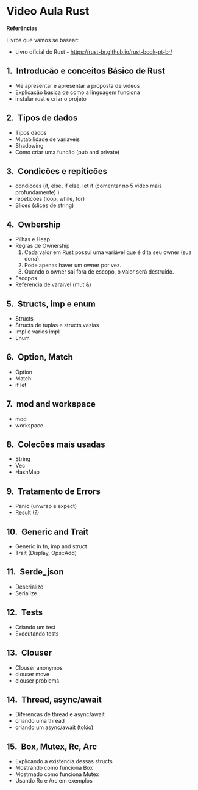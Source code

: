 # Video Aula Rust

**Referências**

Livros que vamos se basear:

- Livro oficial do Rust - https://rust-br.github.io/rust-book-pt-br/


## Introducão e conceitos Básico de Rust

- Me apresentar e apresentar a proposta de videos
- Explicacão basica de como a linguagem funciona
- instalar rust e criar o projeto

## Tipos de dados
- Tipos dados
- Mutabilidade de variaveis
- Shadowing
- Como criar uma funcão (pub and private)


## Condicões e repiticões

- condicões (if, else, if else, let if (comentar no 5 video mais profundamente) )
- repeticões (loop, while, for)
- Slices (slices de string)

## Owbership

- Pilhas e Heap
- Regras de Ownership
    1. Cada valor em Rust possui uma variável que é dita seu owner (sua dona).
    1. Pode apenas haver um owner por vez.
    1. Quando o owner sai fora de escopo, o valor será destruído.
- Escopos
- Referencia de varaivel (mut &)

## Structs, imp e enum

- Structs
- Structs de tuplas e structs vazias
- Impl e varios impl
- Enum

## Option, Match

- Option
- Match
- if let

## mod and workspace

- mod 
- workspace

## Colecões mais usadas

- String
- Vec
- HashMap

## Tratamento de Errors

- Panic (unwrap e expect)
- Result (?)

## Generic and Trait

- Generic in fn, imp and struct
- Trait (Display, Ops::Add)


## Serde_json

- Deserialize
- Serialize

## Tests

- Criando um test
- Executando tests

## Clouser

- Clouser anonymos
- clouser move
- clouser problems

## Thread, async/await

- Diferencas de thread e async/await
- criando uma thread
- criando um async/await (tokio)

## Box, Mutex, Rc, Arc

- Explicando a existencia dessas structs
- Mostrando como funciona Box
- Mostrnado como funciona Mutex
- Usando Rc e Arc em exemplos




<style>
body { counter-reset: h1counter h2counter h3counter h4counter h5counter h6counter; }

h1 { counter-reset: h2counter; }
h2 { counter-reset: h3counter; }
h3 { counter-reset: h4counter; }
h4 { counter-reset: h5counter; }
h5 { counter-reset: h6counter; }
h6 {}

h2:before {
    counter-increment: h2counter;
    content: counter(h2counter) ".\0000a0\0000a0";
}

h3:before {
    counter-increment: h3counter;
    content: counter(h2counter) "." counter(h3counter) ".\0000a0\0000a0";
}

h4:before {
    counter-increment: h4counter;
    content: counter(h2counter) "." counter(h3counter) "." counter(h4counter) ".\0000a0\0000a0";
}

h5:before {
    counter-increment: h5counter;
    content: counter(h2counter) "." counter(h3counter) "." counter(h4counter) "." counter(h5counter) ".\0000a0\0000a0";
}

h6:before {
    counter-increment: h6counter;
    content: counter(h2counter) "." counter(h3counter) "." counter(h4counter) "." counter(h5counter) "." counter(h6counter) ".\0000a0\0000a0";
}
</style>